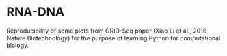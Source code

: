 # RNA-DNA
Reproducibility of some plots from GRID-Seq paper (Xiao Li et al., 2018 Nature Biotechnology) for the purpose of learning Python for computational biology.
